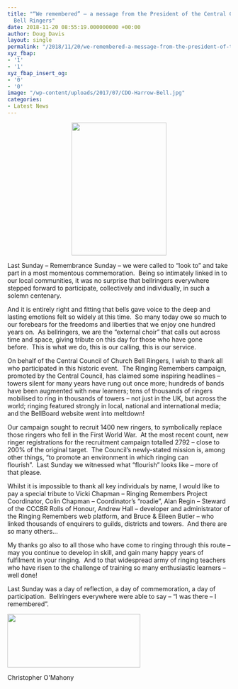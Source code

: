 ```yaml
---
title: "“We remembered” – a message from the President of the Central Council of Church
  Bell Ringers"
date: 2018-11-20 08:55:19.000000000 +00:00
author: Doug Davis
layout: single
permalink: "/2018/11/20/we-remembered-a-message-from-the-president-of-the-central-council-of-church-bell-ringers/"
xyz_fbap:
- '1'
- '1'
xyz_fbap_insert_og:
- '0'
- '0'
image: "/wp-content/uploads/2017/07/CDO-Harrow-Bell.jpg"
categories:
- Latest News
---
```

<p style="text-align: center;">
  <a href="https://cccbr.org.uk/wp-content/uploads/2017/07/CDO-Harrow-Bell.jpg"><img loading="lazy" class="alignnone size-medium wp-image-10851" src="https://cccbr.org.uk/wp-content/uploads/2017/07/CDO-Harrow-Bell-214x300.jpg" alt="" width="214" height="300" srcset="https://cccbr.org.uk/wp-content/uploads/2017/07/CDO-Harrow-Bell-214x300.jpg 214w, https://cccbr.org.uk/wp-content/uploads/2017/07/CDO-Harrow-Bell-768x1078.jpg 768w, https://cccbr.org.uk/wp-content/uploads/2017/07/CDO-Harrow-Bell-730x1024.jpg 730w, https://cccbr.org.uk/wp-content/uploads/2017/07/CDO-Harrow-Bell-300x421.jpg 300w, https://cccbr.org.uk/wp-content/uploads/2017/07/CDO-Harrow-Bell-600x842.jpg 600w, https://cccbr.org.uk/wp-content/uploads/2017/07/CDO-Harrow-Bell.jpg 1435w" sizes="(max-width: 214px) 100vw, 214px" /></a>
</p>

Last Sunday – Remembrance Sunday – we were called to “look to” and take part in a most momentous commemoration.  Being so intimately linked in to our local communities, it was no surprise that bellringers everywhere stepped forward to participate, collectively and individually, in such a solemn centenary.

And it is entirely right and fitting that bells gave voice to the deep and lasting emotions felt so widely at this time.  So many today owe so much to our forebears for the freedoms and liberties that we enjoy one hundred years on.  As bellringers, we are the “external choir” that calls out across time and space, giving tribute on this day for those who have gone before.  This is what we do, this is our calling, this is our service.

On behalf of the Central Council of Church Bell Ringers, I wish to thank all who participated in this historic event.  The Ringing Remembers campaign, promoted by the Central Council, has claimed some inspiring headlines – towers silent for many years have rung out once more; hundreds of bands have been augmented with new learners; tens of thousands of ringers mobilised to ring in thousands of towers – not just in the UK, but across the world; ringing featured strongly in local, national and international media; and the BellBoard website went into meltdown!

Our campaign sought to recruit 1400 new ringers, to symbolically replace those ringers who fell in the First World War.  At the most recent count, new ringer registrations for the recruitment campaign totalled 2792 – close to 200% of the original target.  The Council’s newly-stated mission is, among other things, “to promote an environment in which ringing can flourish”.  Last Sunday we witnessed what “flourish” looks like – more of that please.

Whilst it is impossible to thank all key individuals by name, I would like to pay a special tribute to Vicki Chapman – Ringing Remembers Project Coordinator, Colin Chapman – Coordinator’s “roadie”, Alan Regin – Steward of the CCCBR Rolls of Honour, Andrew Hall – developer and administrator of the Ringing Remembers web platform, and Bruce & Eileen Butler – who linked thousands of enquirers to guilds, districts and towers.  And there are so many others…

My thanks go also to all those who have come to ringing through this route – may you continue to develop in skill, and gain many happy years of fulfilment in your ringing.  And to that widespread army of ringing teachers who have risen to the challenge of training so many enthusiastic learners – well done!

Last Sunday was a day of reflection, a day of commemoration, a day of participation.  Bellringers everywhere were able to say – “I was there – I remembered”.

[<img loading="lazy" class="alignnone size-medium wp-image-10645" src="https://cccbr.org.uk/wp-content/uploads/2017/06/cdo_signature-300x121.jpg" alt="" width="300" height="121" srcset="https://cccbr.org.uk/wp-content/uploads/2017/06/cdo_signature-300x121.jpg 300w, https://cccbr.org.uk/wp-content/uploads/2017/06/cdo_signature-768x309.jpg 768w, https://cccbr.org.uk/wp-content/uploads/2017/06/cdo_signature-600x242.jpg 600w, https://cccbr.org.uk/wp-content/uploads/2017/06/cdo_signature.jpg 795w" sizes="(max-width: 300px) 100vw, 300px" />](https://cccbr.org.uk/wp-content/uploads/2017/06/cdo_signature.jpg)

Christopher O&apos;Mahony
